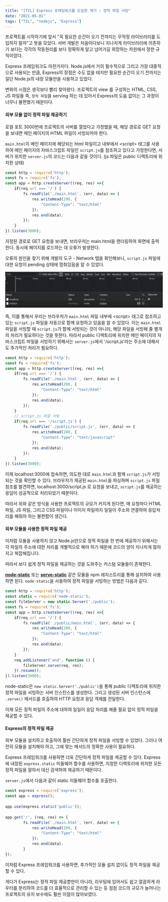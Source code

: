 ```yaml
---
title: "[TIL] Express 프레임워크를 도입한 계기 : 정적 파일 서빙"
date: "2021-05-01"
tags: ["TIL", "nodejs", "Express"]
---
```

프로젝트를 시작하기에 앞서 "꼭 필요한 순간이 오기 전까지는 무작정 라이브러리를 도입하지 말자"고 뜻을 모았다. 서버 개발은 처음이다보니 지나치게 라이브러리에 의존하기 보다는 각각의 작동원리를 보다 정확하게 알고 넘어가길 희망하는 차원에서 정한 규칙이었다.

Express 프레임워크도 마찬가지다. Node.js에서 거의 필수적으로 그리고 가장 대중적으로 사용되는 만큼, Express의 장점은 수도 없을 테지만 필요한 순간이 오기 전까지는 일단 Node.js의 내장 모듈만을 사용하고 있었다. 

변화의 시점은 생각보다 빨리 찾아왔다. 프로젝트의 view 를 구성하는 HTML, CSS, JS 파일들 즉, ```정적 파일```을 serving 하는 데 있어서 Express의 도움 없이는 그 과정이 너무나 불편했기 때문이다.



#### 외부 모듈 없이 정적 파일 제공하기

로컬 포트 3000번에 프로젝트의 서버를 열었다고 가정했을 때, 해당 경로로 GET 요청을 보내면 메인 페이지의 HTML 파일이 서빙되어야 한다.

```main.html```이 메인 페이지에 해당되는 html 파일이고 내부에서 \<script> 태그를 사용하여 메인 페이지의 자바스크립트 파일인 ```script.js```를 참조하고 있다고 가정한다면, 서버가 위치한 ```server.js```의 코드는 다음과 같을 것이다. (js 파일은 public 디렉토리에 위치한 상태)

```javascript
const http = require('http');
const fs = require('fs');
const app = http.createServer((req, res) =>{
    if(req.url === '/') {
        fs.readFile('./main.html', (err, data) => {
            res.writeHead(200, {
                "Content-Type": "text/html"
            });
            res.end(data);
        });
    }
}).listen(3000);
```

지정된 경로로 GET 요청을 보내면, 브라우저는 main.html을 렌더링하여 화면에 출력한다. 동시에 페이지를 로드하는 데 오류가 발생한다.

오류의 원인을 찾기 위해 개발자 도구 - Network 탭을 확인해보니, ```script.js``` 파일에 대한 요청이 pending 상태에 멈춰있음을 알 수 있었다.

![사진1](../../../src/images/staticfile.PNG)



즉, 이를 통해서 우리는 브라우저가 ```main.html``` 파일 내부에 \<script> 태그로 참조하고 있는 ```script.js``` 파일을 자동으로 함께 요청하고 있음을 알 수 있었다. 이는 ```main.html``` 파일을 서빙할 때 ```script.js```가 함께 서빙되는 것이 아니라, 해당 파일을 서빙해 줄 별개의 처리가 필요하다는 것을 뜻한다. 따라서 public 디렉토리에 위치한 메인 페이지의 자바스크립트 파일을 서빙하기 위해서는 ```server.js```에서 '/script.js'라는 주소에 대해서도 추가적인 처리가 필요하다.

```javascript
const http = require('http');
const fs = require('fs');
const app = http.createServer((req, res) =>{
    if(req.url === '/') {
        fs.readFile('./main.html', (err, data) => {
            res.writeHead(200, {
                "Content-Type": "text/html"
            });
            res.end(data);
        });
    }
    // script.js 파일 서빙
    if(req.url === '/script.js') {
        fs.readFile('./public/script.js', (err, data) => {
            res.writeHead(200, {
                "Content-Type": "text/javascript"
            });
            res.end(data);
        });
    }
}).listen(3000);
```

이제 localhost:3000에 접속하면, 의도한 대로 ```main.html```과 함께 ```script.js```가 서빙되는 것을 확인할 수 있다. 브라우저가 제공된 ```main.html```을 파싱하며 ```script.js``` 파일 참조를 발견하면, localhost:3000/script.js 로 요청을 보내고, ```script.js```를 제공하는 응답이 성공적으로 처리되었기 때문이다.

따라서 위와 같은 방식을 사용한 프로젝트의 규모가 커지게 된다면, 매 요청마다 HTML 파일, JS 파일, 그리고 CSS 파일이나 이미지 파일까지 일일이 주소와 연결하여 응답처리를 해줘야 하는 불편함이 생긴다.



#### 외부 모듈을 사용한 정적 파일 제공

이처럼 모듈을 사용하지 않고 Node.js만으로 정적 파일을 한 번에 제공하기 위해서는 각 파일의 주소에 대한 처리를 개별적으로 해야 하기 때문에 코드의 양이 지나치게 많아지고 복잡해집니다. 

따라서 보다 쉽게 정적 파일을 제공하는 것을 도와주는 커스텀 모듈들이 존재한다.

**[node-static](https://www.npmjs.com/package/node-static)** 또는 **[serve-static](https://www.npmjs.com/package/serve-static)** 같은 모듈을 npm 레지스트리를 통해 설치하여 사용하면 된다. ```node-static```을 사용하여 정적 파일을 서빙하는 방법은 다음과 같다.

```javascript
const http = require('http');
const static = require('node-static');
const fileServer = new static.Server('./public');
const fs = require('fs');
const app = http.createServer((req, res) =>{
    if(req.url === '/') {
        fs.readFile('./public/main.html', (err, data) => {
            res.writeHead(200, {
                "Content-Type": "text/html"
            });
            res.end(data);
        });
    }
	req.addListener('end', function () {
        fileServer.serve(req, res);
    }).resume();
}).listen(3000);
```

node-static은 ```new static.Server('./public')```을 통해 public 디렉토리에 위치한 정적 파일을 서빙하는 서버 인스턴스를 생성한다. 그리고 생성된 서버 인스턴스에 ```.serve()``` 메서드를 호출하여 HTTP 요청과 응답 객체를 전달한다.



이제 모든 정적 파일의 주소에 대하여 일일이 응답 처리를 해줄 필요 없이 정적 파일을 제공할 수 있다.



#### Express의 정적 파일 제공

외부 모듈을 설치하고 호출하여 훨씬 간단하게 정적 파일을 서빙할 수 있었다. 그러나 여전히 모듈을 설치해야 하고, 그에 맞는 메서드의 정확한 사용이 필요하다.

Express 프레임워크를 사용하면 더욱 간단하게 정적 파일을 제공할 수 있다. Express에 내장된 ```express.static``` 미들웨어 함수를 사용하면, 지정한 디렉토리에 위치한 모든 정적 파일을 알아서 대신 검색하여 제공하기 때문이다.

```server.js```에서 다음과 같이 static 미들웨어 함수를 호출한다.

```javascript
const express = require('express');
const app = express();

app.use(express.static('public'));

app.get('/', (req, res) => {
        fs.readFile('./main.html', (err, data) => {
            res.writeHead(200, {
                "Content-Type": "text/html"
            });
            res.end(data);
        }
});
```

이처럼 Express 프레임워크를 사용하면, 추가적인 모듈 설치 없이도 정적 파일을 제공할 수 있다. 

게다가 Express는 정적 파일 제공뿐만이 아니라, 라우팅에 있어서도 쉽고 깔끔하게 라우터를 분리하여 코드를 더 효율적으로 관리할 수 있는 등 점점 코드의 규모가 늘어나는 프로젝트의 유지 보수에도 훨씬 이점이 많아보였다.
